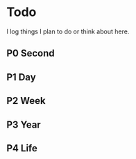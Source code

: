 # Todo

I log things I plan to do or think about here.

## P0 Second

## P1 Day

## P2 Week

## P3 Year

## P4 Life